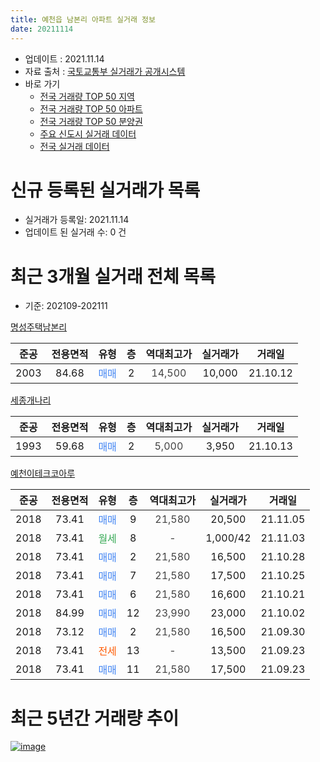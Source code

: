 ```yaml
---
title: 예천읍 남본리 아파트 실거래 정보
date: 20211114
---
```


* 업데이트 : 2021.11.14
* 자료 출처 : [국토교통부 실거래가 공개시스템](http://rt.molit.go.kr)
* 바로 가기
    * [전국 거래량 TOP 50 지역](https://apt-info.github.io/apt-trade-info/tr)
    * [전국 거래량 TOP 50 아파트](https://apt-info.github.io/apt-trade-info/ta)
    * [전국 거래량 TOP 50 분양권](https://apt-info.github.io/apt-trade-info/tb)
    * [주요 신도시 실거래 데이터](https://apt-info.github.io/apt-trade-info/newtown)
    * [전국 실거래 데이터](https://apt-info.github.io/apt-trade-info/all)



<script async src="https://pagead2.googlesyndication.com/pagead/js/adsbygoogle.js"></script>
<!-- 기본광고 -->
<ins class="adsbygoogle"
     style="display:block"
     data-ad-client="ca-pub-1142216861245946"
     data-ad-slot="4805727019"
     data-ad-format="auto"
     data-full-width-responsive="true"></ins>
<script>
     (adsbygoogle = window.adsbygoogle || []).push({});
</script>


# 신규 등록된 실거래가 목록

* 실거래가 등록일: 2021.11.14
* 업데이트 된 실거래 수: 0 건




<script async src="https://pagead2.googlesyndication.com/pagead/js/adsbygoogle.js"></script>
<!-- 기본광고 -->
<ins class="adsbygoogle"
     style="display:block"
     data-ad-client="ca-pub-1142216861245946"
     data-ad-slot="4805727019"
     data-ad-format="auto"
     data-full-width-responsive="true"></ins>
<script>
     (adsbygoogle = window.adsbygoogle || []).push({});
</script>


# 최근 3개월 실거래 전체 목록
* 기준: 202109-202111


[명성주택남본리](https://search.naver.com/search.naver?query=%EB%AA%85%EC%84%B1%EC%A3%BC%ED%83%9D%EB%82%A8%EB%B3%B8%EB%A6%AC)

|준공|전용면적|유형|층|역대최고가|실거래가|거래일|
|:---:|:---:|:---:|:---:|:---:|:---:|:---:|
|2003|84.68|<span style="color:#4285F3">매매</span>|2|<span style="color:#444444">14,500</span>|10,000|21.10.12|

[세종개나리](https://search.naver.com/search.naver?query=%EC%84%B8%EC%A2%85%EA%B0%9C%EB%82%98%EB%A6%AC)

|준공|전용면적|유형|층|역대최고가|실거래가|거래일|
|:---:|:---:|:---:|:---:|:---:|:---:|:---:|
|1993|59.68|<span style="color:#4285F3">매매</span>|2|<span style="color:#444444">5,000</span>|3,950|21.10.13|

[예천이테크코아루](https://search.naver.com/search.naver?query=%EC%98%88%EC%B2%9C%EC%9D%B4%ED%85%8C%ED%81%AC%EC%BD%94%EC%95%84%EB%A3%A8)

|준공|전용면적|유형|층|역대최고가|실거래가|거래일|
|:---:|:---:|:---:|:---:|:---:|:---:|:---:|
|2018|73.41|<span style="color:#4285F3">매매</span>|9|<span style="color:#444444">21,580</span>|20,500|21.11.05|
|2018|73.41|<span style="color:#34A853">월세</span>|8|<span style="color:#444444">-</span>|1,000/42|21.11.03|
|2018|73.41|<span style="color:#4285F3">매매</span>|2|<span style="color:#444444">21,580</span>|16,500|21.10.28|
|2018|73.41|<span style="color:#4285F3">매매</span>|7|<span style="color:#444444">21,580</span>|17,500|21.10.25|
|2018|73.41|<span style="color:#4285F3">매매</span>|6|<span style="color:#444444">21,580</span>|16,600|21.10.21|
|2018|84.99|<span style="color:#4285F3">매매</span>|12|<span style="color:#444444">23,990</span>|23,000|21.10.02|
|2018|73.12|<span style="color:#4285F3">매매</span>|2|<span style="color:#444444">21,580</span>|16,500|21.09.30|
|2018|73.41|<span style="color:#FF5A00">전세</span>|13|<span style="color:#444444">-</span>|13,500|21.09.23|
|2018|73.41|<span style="color:#4285F3">매매</span>|11|<span style="color:#444444">21,580</span>|17,500|21.09.23|



<script async src="https://pagead2.googlesyndication.com/pagead/js/adsbygoogle.js"></script>
<!-- 기본광고 -->
<ins class="adsbygoogle"
     style="display:block"
     data-ad-client="ca-pub-1142216861245946"
     data-ad-slot="4805727019"
     data-ad-format="auto"
     data-full-width-responsive="true"></ins>
<script>
     (adsbygoogle = window.adsbygoogle || []).push({});
</script>


# 최근 5년간 거래량 추이


<div style="width:100%;">
    <canvas id="deal_progress" height="200"></canvas>
</div>

<script>
new Chart(document.getElementById("deal_progress"), {
    type: 'line',
    data: {
        labels: ['16.02','16.03','16.04','16.06','16.07','16.08','16.09','16.12','17.02','17.03','17.04','17.06','17.07','17.08','17.09','17.10','17.11','17.12','18.01','18.02','18.03','18.04','18.05','18.06','18.07','18.08','18.09','18.10','18.11','18.12','19.01','19.02','19.03','19.04','19.05','19.06','19.07','19.08','19.09','19.10','19.11','19.12','20.01','20.02','20.03','20.04','20.05','20.06','20.07','20.08','20.09','20.10','20.11','20.12','21.01','21.02','21.03','21.04','21.05','21.06','21.07','21.08','21.09','21.10','21.11'],
        datasets: [{
            label: '매매/분양권',
            data: [4,12,2,1,1,1,2,2,5,3,1,1,4,3,2,1,1,3,1,2,4,3,3,5,3,1,1,2,0,4,1,1,4,2,2,1,2,4,1,2,49,1,3,3,5,6,5,5,4,2,5,5,4,5,6,10,4,6,9,11,6,7,2,6,1],
            borderColor: "rgba(66, 133, 243, 1)",
            backgroundColor: "rgba(66, 133, 243, 0.05)",
            borderWidth: 1,
            pointRadius: 0,
            fill: false,
            lineTension: 0
        },{
            label: '전/월세',
            data: [0,0,1,0,0,0,0,0,0,0,0,0,1,1,2,0,1,0,1,0,2,0,4,7,3,0,1,1,1,1,2,2,0,1,1,0,0,2,2,1,3,0,1,3,2,2,2,0,2,1,0,1,5,2,1,1,1,1,1,1,0,0,1,0,1],
            borderColor: "rgba(255, 90, 0, 1)",
            backgroundColor: "rgba(255, 90, 0, 0.05)",
            borderWidth: 1,
            pointRadius: 0,
            fill: false,
            lineTension: 0
        },{
            label: '합계',
            data: [4,12,3,1,1,1,2,2,5,3,1,1,5,4,4,1,2,3,2,2,6,3,7,12,6,1,2,3,1,5,3,3,4,3,3,1,2,6,3,3,52,1,4,6,7,8,7,5,6,3,5,6,9,7,7,11,5,7,10,12,6,7,3,6,2],
            borderColor: "rgba(0, 0, 0, 1)",
            backgroundColor: "rgba(0, 0, 0, 0.03)",
            borderWidth: 0.1,
            pointRadius: 0,
            fill: true,
            lineTension: 0
        }
        ]
    },
    options: {
        responsive: true,
        title: {
            display: false
        },
        tooltips: {
            mode: 'index',
            intersect: false
        },
        hover: {
            mode: 'nearest',
            intersect: true
        },
        scales: {
            xAxes: [{
                display: true,
                scaleLabel: {
                    display: true,
                    labelString: '년/월'
                }
            }],
            yAxes: [{
                display: true,
                ticks: {
                    suggestedMin: 0,
                },
                scaleLabel: {
                    display: true,
                    labelString: '실거래 수'
                }
            }]
        }
    }
});

</script>


[![image](https://apt-info.github.io/images/2020-01-03-apt-trade-info/1024x500.png)](https://play.google.com/store/apps/details?id=com.aptinfo.apttradeinfo)

